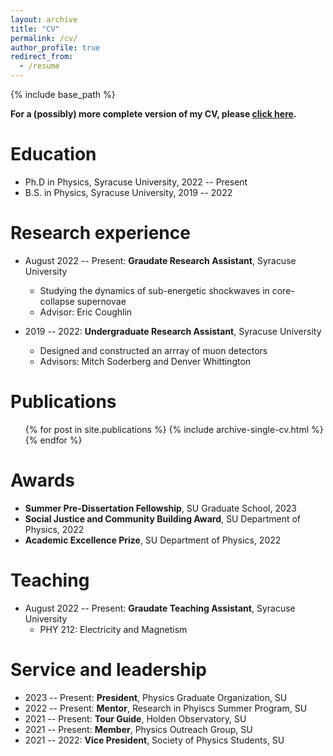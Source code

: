 ```yaml
---
layout: archive
title: "CV"
permalink: /cv/
author_profile: true
redirect_from:
  - /resume
---
```


{% include base_path %}

**For a (possibly) more complete version of my CV, please [click here](https://daparadiso.github.io/files/CV.pdf).**

Education
======
* Ph.D in Physics, Syracuse University, 2022 -- Present
* B.S. in Physics, Syracuse University, 2019 -- 2022

Research experience
======
* August 2022 -- Present: **Graudate Research Assistant**, Syracuse University
  * Studying the dynamics of sub-energetic shockwaves in core-collapse supernovae
  * Advisor: Eric Coughlin

* 2019 -- 2022: **Undergraduate Research Assistant**, Syracuse University
  * Designed and constructed an arrray of muon detectors
  * Advisors: Mitch Soderberg and Denver Whittington
  
Publications
======
  <ul>{% for post in site.publications %}
    {% include archive-single-cv.html %}
  {% endfor %}</ul>
  
<!-- Talks
======
  <ul>{% for post in site.talks %}
    {% include archive-single-talk-cv.html %}
  {% endfor %}</ul> -->

Awards
======
* **Summer Pre-Dissertation Fellowship**, SU Graduate School, 2023
* **Social Justice and Community Building Award**, SU Department of Physics, 2022
* **Academic Excellence Prize**, SU Department of Physics, 2022
  
Teaching
======
* August 2022 -- Present: **Graudate Teaching Assistant**, Syracuse University
  * PHY 212: Electricity and Magnetism

Service and leadership
======
* 2023 -- Present: **President**, Physics Graduate Organization, SU
* 2022 -- Present: **Mentor**, Research in Phyiscs Summer Program, SU
* 2021 -- Present: **Tour Guide**, Holden Observatory, SU
* 2021 -- Present: **Member**, Physics Outreach Group, SU
* 2021 -- 2022: **Vice President**, Society of Physics Students, SU
